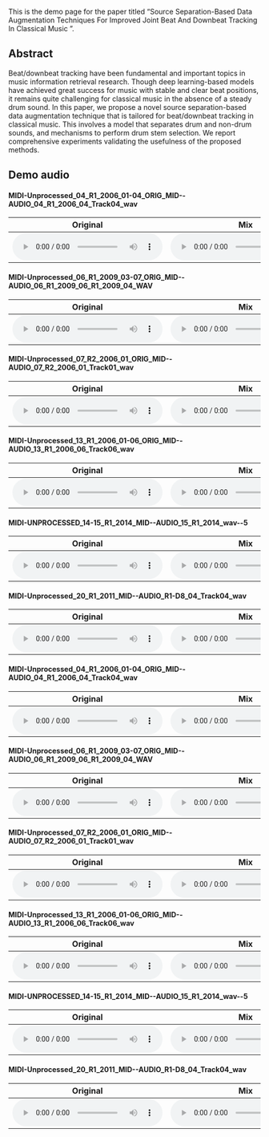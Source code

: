 
This is the demo page for the paper titled “Source Separation-Based Data Augmentation Techniques For Improved Joint Beat And Downbeat Tracking In Classical Music ”.


## Abstract
Beat/downbeat tracking have been fundamental and important topics in music information retrieval research. Though deep learning-based models have achieved great success for music with stable and clear beat positions, it remains quite challenging for classical music in the absence of a steady drum sound. In this paper, we propose a novel source separation-based data augmentation technique that is tailored for beat/downbeat tracking in classical music. This involves a model that separates drum and non-drum sounds, and mechanisms to perform drum stem selection. We report comprehensive experiments validating the usefulness of the proposed methods.

## Demo audio
#### MIDI-Unprocessed_04_R1_2006_01-04_ORIG_MID--AUDIO_04_R1_2006_04_Track04_wav 
|Original|   Mix   |exMixABSM|exMixOSFQ| 
|---|---|---|---| 
|<audio src="Demo_mp3\ori\cut_MIDI-Unprocessed_04_R1_2006_01-04_ORIG_MID--AUDIO_04_R1_2006_04_Track04_wav.mp3" controls="" preload=""></audio>|<audio src="Demo_mp3\Mix\cut_MIDI-Unprocessed_04_R1_2006_01-04_ORIG_MID--AUDIO_04_R1_2006_04_Track04_wav_click.mp3" controls="" preload=""></audio>|<audio src="Demo_mp3\excludeMixABSM\cut_MIDI-Unprocessed_04_R1_2006_01-04_ORIG_MID--AUDIO_04_R1_2006_04_Track04_wav_click.mp3" controls="" preload=""></audio>|<audio src="Demo_mp3\excludeMixOSFQ\cut_MIDI-Unprocessed_04_R1_2006_01-04_ORIG_MID--AUDIO_04_R1_2006_04_Track04_wav_click.mp3" controls="" preload=""></audio>| 
#### MIDI-Unprocessed_06_R1_2009_03-07_ORIG_MID--AUDIO_06_R1_2009_06_R1_2009_04_WAV 
|Original|   Mix   |exMixABSM|exMixOSFQ| 
|---|---|---|---| 
|<audio src="Demo_mp3\ori\cut_MIDI-Unprocessed_06_R1_2009_03-07_ORIG_MID--AUDIO_06_R1_2009_06_R1_2009_04_WAV.mp3" controls="" preload=""></audio>|<audio src="Demo_mp3\Mix\cut_MIDI-Unprocessed_06_R1_2009_03-07_ORIG_MID--AUDIO_06_R1_2009_06_R1_2009_04_WAV_click.mp3" controls="" preload=""></audio>|<audio src="Demo_mp3\excludeMixABSM\cut_MIDI-Unprocessed_06_R1_2009_03-07_ORIG_MID--AUDIO_06_R1_2009_06_R1_2009_04_WAV_click.mp3" controls="" preload=""></audio>|<audio src="Demo_mp3\excludeMixOSFQ\cut_MIDI-Unprocessed_06_R1_2009_03-07_ORIG_MID--AUDIO_06_R1_2009_06_R1_2009_04_WAV_click.mp3" controls="" preload=""></audio>| 
#### MIDI-Unprocessed_07_R2_2006_01_ORIG_MID--AUDIO_07_R2_2006_01_Track01_wav 
|Original|   Mix   |exMixABSM|exMixOSFQ| 
|---|---|---|---| 
|<audio src="Demo_mp3\ori\cut_MIDI-Unprocessed_07_R2_2006_01_ORIG_MID--AUDIO_07_R2_2006_01_Track01_wav.mp3" controls="" preload=""></audio>|<audio src="Demo_mp3\Mix\cut_MIDI-Unprocessed_07_R2_2006_01_ORIG_MID--AUDIO_07_R2_2006_01_Track01_wav_click.mp3" controls="" preload=""></audio>|<audio src="Demo_mp3\excludeMixABSM\cut_MIDI-Unprocessed_07_R2_2006_01_ORIG_MID--AUDIO_07_R2_2006_01_Track01_wav_click.mp3" controls="" preload=""></audio>|<audio src="Demo_mp3\excludeMixOSFQ\cut_MIDI-Unprocessed_07_R2_2006_01_ORIG_MID--AUDIO_07_R2_2006_01_Track01_wav_click.mp3" controls="" preload=""></audio>| 
#### MIDI-Unprocessed_13_R1_2006_01-06_ORIG_MID--AUDIO_13_R1_2006_06_Track06_wav 
|Original|   Mix   |exMixABSM|exMixOSFQ| 
|---|---|---|---| 
|<audio src="Demo_mp3\ori\cut_MIDI-Unprocessed_13_R1_2006_01-06_ORIG_MID--AUDIO_13_R1_2006_06_Track06_wav.mp3" controls="" preload=""></audio>|<audio src="Demo_mp3\Mix\cut_MIDI-Unprocessed_13_R1_2006_01-06_ORIG_MID--AUDIO_13_R1_2006_06_Track06_wav_click.mp3" controls="" preload=""></audio>|<audio src="Demo_mp3\excludeMixABSM\cut_MIDI-Unprocessed_13_R1_2006_01-06_ORIG_MID--AUDIO_13_R1_2006_06_Track06_wav_click.mp3" controls="" preload=""></audio>|<audio src="Demo_mp3\excludeMixOSFQ\cut_MIDI-Unprocessed_13_R1_2006_01-06_ORIG_MID--AUDIO_13_R1_2006_06_Track06_wav_click.mp3" controls="" preload=""></audio>| 
#### MIDI-UNPROCESSED_14-15_R1_2014_MID--AUDIO_15_R1_2014_wav--5 
|Original|   Mix   |exMixABSM|exMixOSFQ| 
|---|---|---|---| 
|<audio src="Demo_mp3\ori\cut_MIDI-UNPROCESSED_14-15_R1_2014_MID--AUDIO_15_R1_2014_wav--5.mp3" controls="" preload=""></audio>|<audio src="Demo_mp3\Mix\cut_MIDI-UNPROCESSED_14-15_R1_2014_MID--AUDIO_15_R1_2014_wav--5_click.mp3" controls="" preload=""></audio>|<audio src="Demo_mp3\excludeMixABSM\cut_MIDI-UNPROCESSED_14-15_R1_2014_MID--AUDIO_15_R1_2014_wav--5_click.mp3" controls="" preload=""></audio>|<audio src="Demo_mp3\excludeMixOSFQ\cut_MIDI-UNPROCESSED_14-15_R1_2014_MID--AUDIO_15_R1_2014_wav--5_click.mp3" controls="" preload=""></audio>| 
#### MIDI-Unprocessed_20_R1_2011_MID--AUDIO_R1-D8_04_Track04_wav 
|Original|   Mix   |exMixABSM|exMixOSFQ| 
|---|---|---|---| 
|<audio src="Demo_mp3\ori\cut_MIDI-Unprocessed_20_R1_2011_MID--AUDIO_R1-D8_04_Track04_wav.mp3" controls="" preload=""></audio>|<audio src="Demo_mp3\Mix\cut_MIDI-Unprocessed_20_R1_2011_MID--AUDIO_R1-D8_04_Track04_wav_click.mp3" controls="" preload=""></audio>|<audio src="Demo_mp3\excludeMixABSM\cut_MIDI-Unprocessed_20_R1_2011_MID--AUDIO_R1-D8_04_Track04_wav_click.mp3" controls="" preload=""></audio>|<audio src="Demo_mp3\excludeMixOSFQ\cut_MIDI-Unprocessed_20_R1_2011_MID--AUDIO_R1-D8_04_Track04_wav_click.mp3" controls="" preload=""></audio>| 
 #### MIDI-Unprocessed_04_R1_2006_01-04_ORIG_MID--AUDIO_04_R1_2006_04_Track04_wav 
|Original|   Mix   |exMixABSM|exMixOSFQ| 
|---|---|---|---| 
|<audio src="Demo_mp3\ori\cut_MIDI-Unprocessed_04_R1_2006_01-04_ORIG_MID--AUDIO_04_R1_2006_04_Track04_wav.mp3" controls="" preload=""></audio>|<audio src="Demo_mp3\Mix\cut_MIDI-Unprocessed_04_R1_2006_01-04_ORIG_MID--AUDIO_04_R1_2006_04_Track04_wav_click.mp3" controls="" preload=""></audio>|<audio src="Demo_mp3\excludeMixABSM\cut_MIDI-Unprocessed_04_R1_2006_01-04_ORIG_MID--AUDIO_04_R1_2006_04_Track04_wav_click.mp3" controls="" preload=""></audio>|<audio src="Demo_mp3\excludeMixOSFQ\cut_MIDI-Unprocessed_04_R1_2006_01-04_ORIG_MID--AUDIO_04_R1_2006_04_Track04_wav_click.mp3" controls="" preload=""></audio>| 
#### MIDI-Unprocessed_06_R1_2009_03-07_ORIG_MID--AUDIO_06_R1_2009_06_R1_2009_04_WAV 
|Original|   Mix   |exMixABSM|exMixOSFQ| 
|---|---|---|---| 
|<audio src="Demo_mp3\ori\cut_MIDI-Unprocessed_06_R1_2009_03-07_ORIG_MID--AUDIO_06_R1_2009_06_R1_2009_04_WAV.mp3" controls="" preload=""></audio>|<audio src="Demo_mp3\Mix\cut_MIDI-Unprocessed_06_R1_2009_03-07_ORIG_MID--AUDIO_06_R1_2009_06_R1_2009_04_WAV_click.mp3" controls="" preload=""></audio>|<audio src="Demo_mp3\excludeMixABSM\cut_MIDI-Unprocessed_06_R1_2009_03-07_ORIG_MID--AUDIO_06_R1_2009_06_R1_2009_04_WAV_click.mp3" controls="" preload=""></audio>|<audio src="Demo_mp3\excludeMixOSFQ\cut_MIDI-Unprocessed_06_R1_2009_03-07_ORIG_MID--AUDIO_06_R1_2009_06_R1_2009_04_WAV_click.mp3" controls="" preload=""></audio>| 
#### MIDI-Unprocessed_07_R2_2006_01_ORIG_MID--AUDIO_07_R2_2006_01_Track01_wav 
|Original|   Mix   |exMixABSM|exMixOSFQ| 
|---|---|---|---| 
|<audio src="Demo_mp3\ori\cut_MIDI-Unprocessed_07_R2_2006_01_ORIG_MID--AUDIO_07_R2_2006_01_Track01_wav.mp3" controls="" preload=""></audio>|<audio src="Demo_mp3\Mix\cut_MIDI-Unprocessed_07_R2_2006_01_ORIG_MID--AUDIO_07_R2_2006_01_Track01_wav_click.mp3" controls="" preload=""></audio>|<audio src="Demo_mp3\excludeMixABSM\cut_MIDI-Unprocessed_07_R2_2006_01_ORIG_MID--AUDIO_07_R2_2006_01_Track01_wav_click.mp3" controls="" preload=""></audio>|<audio src="Demo_mp3\excludeMixOSFQ\cut_MIDI-Unprocessed_07_R2_2006_01_ORIG_MID--AUDIO_07_R2_2006_01_Track01_wav_click.mp3" controls="" preload=""></audio>| 
#### MIDI-Unprocessed_13_R1_2006_01-06_ORIG_MID--AUDIO_13_R1_2006_06_Track06_wav 
|Original|   Mix   |exMixABSM|exMixOSFQ| 
|---|---|---|---| 
|<audio src="Demo_mp3\ori\cut_MIDI-Unprocessed_13_R1_2006_01-06_ORIG_MID--AUDIO_13_R1_2006_06_Track06_wav.mp3" controls="" preload=""></audio>|<audio src="Demo_mp3\Mix\cut_MIDI-Unprocessed_13_R1_2006_01-06_ORIG_MID--AUDIO_13_R1_2006_06_Track06_wav_click.mp3" controls="" preload=""></audio>|<audio src="Demo_mp3\excludeMixABSM\cut_MIDI-Unprocessed_13_R1_2006_01-06_ORIG_MID--AUDIO_13_R1_2006_06_Track06_wav_click.mp3" controls="" preload=""></audio>|<audio src="Demo_mp3\excludeMixOSFQ\cut_MIDI-Unprocessed_13_R1_2006_01-06_ORIG_MID--AUDIO_13_R1_2006_06_Track06_wav_click.mp3" controls="" preload=""></audio>| 
#### MIDI-UNPROCESSED_14-15_R1_2014_MID--AUDIO_15_R1_2014_wav--5 
|Original|   Mix   |exMixABSM|exMixOSFQ| 
|---|---|---|---| 
|<audio src="Demo_mp3\ori\cut_MIDI-UNPROCESSED_14-15_R1_2014_MID--AUDIO_15_R1_2014_wav--5.mp3" controls="" preload=""></audio>|<audio src="Demo_mp3\Mix\cut_MIDI-UNPROCESSED_14-15_R1_2014_MID--AUDIO_15_R1_2014_wav--5_click.mp3" controls="" preload=""></audio>|<audio src="Demo_mp3\excludeMixABSM\cut_MIDI-UNPROCESSED_14-15_R1_2014_MID--AUDIO_15_R1_2014_wav--5_click.mp3" controls="" preload=""></audio>|<audio src="Demo_mp3\excludeMixOSFQ\cut_MIDI-UNPROCESSED_14-15_R1_2014_MID--AUDIO_15_R1_2014_wav--5_click.mp3" controls="" preload=""></audio>| 
#### MIDI-Unprocessed_20_R1_2011_MID--AUDIO_R1-D8_04_Track04_wav 
|Original|   Mix   |exMixABSM|exMixOSFQ| 
|---|---|---|---| 
|<audio src="Demo_mp3\ori\cut_MIDI-Unprocessed_20_R1_2011_MID--AUDIO_R1-D8_04_Track04_wav.mp3" controls="" preload=""></audio>|<audio src="Demo_mp3\Mix\cut_MIDI-Unprocessed_20_R1_2011_MID--AUDIO_R1-D8_04_Track04_wav_click.mp3" controls="" preload=""></audio>|<audio src="Demo_mp3\excludeMixABSM\cut_MIDI-Unprocessed_20_R1_2011_MID--AUDIO_R1-D8_04_Track04_wav_click.mp3" controls="" preload=""></audio>|<audio src="Demo_mp3\excludeMixOSFQ\cut_MIDI-Unprocessed_20_R1_2011_MID--AUDIO_R1-D8_04_Track04_wav_click.mp3" controls="" preload=""></audio>| 
 
 
